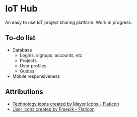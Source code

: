 # IoT Hub

An easy to use IoT project sharing platform.
Work in progress.

## To-do list

- Database
  - Logins, signups, accounts, etc
  - Projects
  - User profiles
  - Guides
- Mobile responsiveness

## Attributions

- [Technology icons created by Mayor Icons - Flaticon](https://www.flaticon.com/free-icons/technology "technology icons")
- [User icons created by Freepik - Flaticon](https://www.flaticon.com/free-icons/user "user icons")
